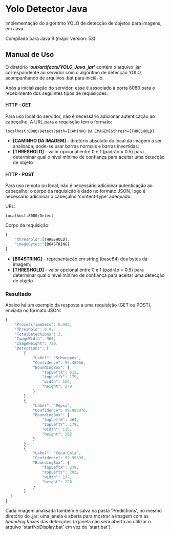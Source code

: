 # Yolo Detector Java

Implementação do algoritmo YOLO de detecção de objetos para imagens, em Java.

Compilado para Java 9 (major version: 53)

## Manual de Uso

O diretório ***'out/artifacts/YOLO_Java_jar'*** contém o arquivo .jar correspondente ao servidor com o algoritmo de detecção YOLO, acompanhando de arquivos .bat para iniciá-lo.

Após a inicialização do servidor, esse é associado à porta 8080 para o recebimento dos seguintes tipos de requisições:


#### HTTP - GET

Para uso local do servidor, não é necessário adicionar autenticação ao cabeçalho. A URL para a requisção tem o formato:

`localhost:8080/Detect?path=[CAMINHO DA IMAGEM]&thresh=[THRESHOLD]`

* **[CAMINHO DA IMAGEM]** - diretório absoluto do local da imagem a ser analisada; pode-se usar barras normais e barras invertidas;
* **[THRESHOLD]** - valor opcional entre 0 e 1 (padrão = 0.5) para determinar qual o nível mínimo de confiança para aceitar uma detecção de objeto

#### HTTP - POST

Para uso remoto ou local, não é necessário adicionar autenticação ao cabeçalho; o corpo da requisição é dado no formato JSON, logo é necessário adicionar o cabeçalho 'content-type' adequado.

URL:

`localhost:8080/Detect`

Corpo da requisição:
```javascript
{
    "threshold":[THRESHOLD],
    "imageBytes:"[B64STRING]
}
```

* **[B64STRING]** - representação em string (base64) dos bytes da imagem;
* **[THRESHOLD]** - valor opcional entre 0 e 1 (padrão = 0.5) para determinar qual o nível mínimo de confiança para aceitar uma detecção de objeto

### Resultado

Abaixo há um exemplo da resposta a uma requisição (GET ou POST), enviada no formato JSON:

```javascript
{
    "ProcessTimeSecs": 0.992,
    "Threshold": 0.9,
    "TotalDetections": 3,
    "ImageWidth": 960,
    "ImageHeight": 720,
    "Detections": [
        {
            "Label": "Schweppes",
            "Confidence": 95.48066,
            "BoundingBox": {
                "topLeftX": 612,
                "topLeftY": 179,
                "width": 122,
                "height": 279
            }
        },
        {
            "Label": "Pepsi",
            "Confidence": 99.988976,
            "BoundingBox": {
                "topLeftX": 464,
                "topLeftY": 179,
                "width": 115,
                "height": 262
            }
        },
        {
            "Label": "Coca-Cola",
            "Confidence": 99.99898,
            "BoundingBox": {
                "topLeftX": 279,
                "topLeftY": 203,
                "width": 137,
                "height": 220
            }
        }
  ]
}
```

Cada imagem analisada também é salva na pasta 'Predictions', no mesmo diretório do .jar; uma janela é aberta para mostrar a imagem com as *bounding boxes* das detecções (a janela não será aberta ao utilizar o arquivo 'startNoDisplay.bat' em vez de 'start.bat').
